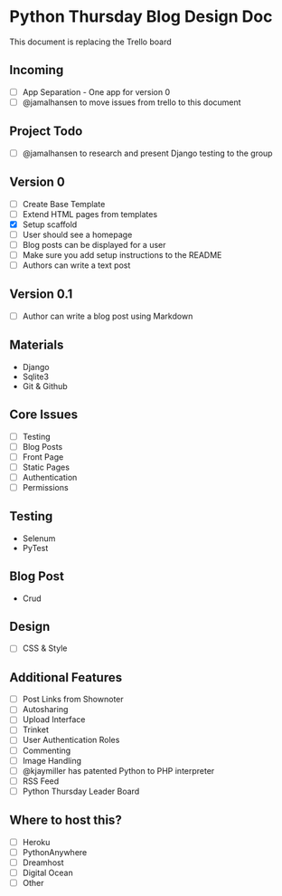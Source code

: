 # Python Thursday Blog Design Doc

This document is replacing the Trello board

## Incoming

- [ ] App Separation - One app for version 0
- [ ] @jamalhansen to move issues from trello to this document

## Project Todo

- [ ] @jamalhansen to research and present Django testing to the group

## Version 0

- [ ] Create Base Template
- [ ] Extend HTML pages from templates
- [X] Setup scaffold
- [ ] User should see a homepage
- [ ] Blog posts can be displayed for a user
- [ ] Make sure you add setup instructions to the README
- [ ] Authors can write a text post

## Version 0.1

- [ ] Author can write a blog post using Markdown

## Materials

* Django
* Sqlite3
* Git & Github

## Core Issues

- [ ] Testing
- [ ] Blog Posts
- [ ] Front Page
- [ ] Static Pages
- [ ] Authentication
- [ ] Permissions

## Testing

* Selenum
* PyTest

## Blog Post

* Crud

## Design

- [ ] CSS & Style

## Additional Features

- [ ] Post Links from Shownoter
- [ ] Autosharing
- [ ] Upload Interface
- [ ] Trinket
- [ ] User Authentication Roles
- [ ] Commenting
- [ ] Image Handling
- [ ] @kjaymiller has patented Python to PHP interpreter
- [ ] RSS Feed
- [ ] Python Thursday Leader Board

## Where to host this?

- [ ] Heroku
- [ ] PythonAnywhere
- [ ] Dreamhost
- [ ] Digital Ocean
- [ ] Other
